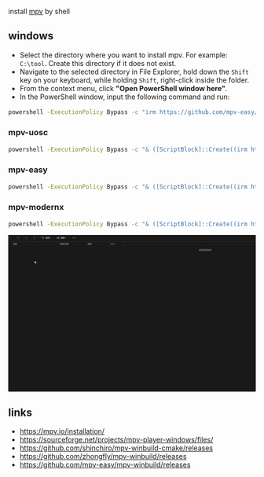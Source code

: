 
install [mpv](https://github.com/mpv-easy/mpv-winbuild/releases) by shell

## windows

- Select the directory where you want to install mpv. For example: `C:\tool`. Create this directory if it does not exist.
- Navigate to the selected directory in File Explorer, hold down the `Shift` key on your keyboard, while holding `Shift`, right-click inside the folder.
- From the context menu, click **"Open PowerShell window here"**.
- In the PowerShell window, input the following command and run:

```bash
powershell -ExecutionPolicy Bypass -c "irm https://github.com/mpv-easy/install/releases/latest/download/install.ps1 | iex"
```

### mpv-uosc

```bash
powershell -ExecutionPolicy Bypass -c "& ([ScriptBlock]::Create((irm https://github.com/mpv-easy/install/releases/latest/download/install.ps1))) mpv-uosc"
```


### mpv-easy

```bash
powershell -ExecutionPolicy Bypass -c "& ([ScriptBlock]::Create((irm https://github.com/mpv-easy/install/releases/latest/download/install.ps1))) mpv-easy"
```


### mpv-modernx

```bash
powershell -ExecutionPolicy Bypass -c "& ([ScriptBlock]::Create((irm https://github.com/mpv-easy/install/releases/latest/download/install.ps1))) mpv-modernx"
```

<div style="display: flex;">
  <img src="./assets/install.gif" alt="install"/>
</div>

## links
- https://mpv.io/installation/
- https://sourceforge.net/projects/mpv-player-windows/files/
- https://github.com/shinchiro/mpv-winbuild-cmake/releases
- https://github.com/zhongfly/mpv-winbuild/releases
- https://github.com/mpv-easy/mpv-winbuild/releases